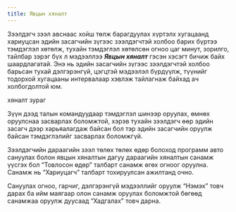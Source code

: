 ```yaml
---
title: Явцын хяналт
---	
```

Зээлдэгч зээл авснаас хойш төлж барагдуулах хүртэлх хугацаанд хариуцсан эдийн засагчийн зүгээс зээлдэгчтэй холбоо барих бүртээ тэмдэглэл хөтөлж, тухайн тэмдэглэл хөтөлсөн огноо цаг минут, зорилго, тайлбар зэрэг бүх л мэдээллээ _**Явцын хяналт**_ гэсэн хэсэгт бичиж байх шаардлагатай. Энэ нь эдийн засагчийн зүгээс зээлдэгчтэй холбоо барьсан тухай дэлгэрэнгүй, цэгцтэй мэдээлэл бүрдүүлж, түүнийг тодорхой хугацааны интервалаар хэвлэж тайлагнаж байхад ач холбогдолтой юм.
 
хяналт зураг

Зүүн дээд талын командуудаар тэмдэглэл шинээр оруулах, өмнөх оруулснаа засварлах боломжтой, хэрэв тухайн зээлдэгч өөр эдийн засагч дээр харьяалагдаж байсан бол тэр эдийн засагчийн оруулж байсан тэмдэглэлийг засварлах боломжгүй. 

Зээлдэгчийн дараагийн зээл төлөх төлөх өдөр болоход программ авто сануулах болон явцын хяналтын дагуу дараагийн хяналтын санамж үүсгэх бол “Товлосон өдөр” талбарт санамж өгөх огноог оруулна. Санамж нь “Хариуцагч” талбарт тохируулсан ажилтанд очно.  
 

Сануулах огноо, гарчиг, дэлгэрэнгүй мэдээллийг оруулж “Нэмэх” товч дарах ба ийм маягаар олон санамж оруулах боломжтой бөгөөд санамжаа оруулж дуусаад “Хадгалах” товч дарна.
